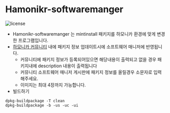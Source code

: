 # Hamonikr-softwaremanger

![license](https://img.shields.io/badge/GPL-License3.0-green.svg)



- Hamonikr-softwaremanger 는 mintinstall 패키지를 하모니카 환경에 맞게 변경한 프로그램입니다.
- [하모니카 커뮤니티](https://hamonikr.org/board_softwaremngr) 내에 패키지 정보 업데이트시에 소프트웨어 매니저에 반영됩니다.
  - 커뮤니티에 패키지 정보가 등록되어있으면 해당내용이 출력되고 없을 경우 패키지내에 description 내용이 출력됩니다
  - 커뮤니티 소프트웨어 매니저 게시판에 패키지 정보를 올릴경우 소문자로 입력해주세요.
  - 이미지는 최대 4장까지 가능합니다.
- 빌드하기

```
dpkg-buildpackage -T clean
dpkg-buildpackage -b -us -uc -ui 
```

